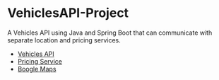 # VehiclesAPI-Project

A Vehicles API using Java and Spring Boot that can communicate with separate location and pricing services.

- [Vehicles API](vehicles-api/README.md)
- [Pricing Service](pricing-service/README.md)
- [Boogle Maps](boogle-maps/README.md)
